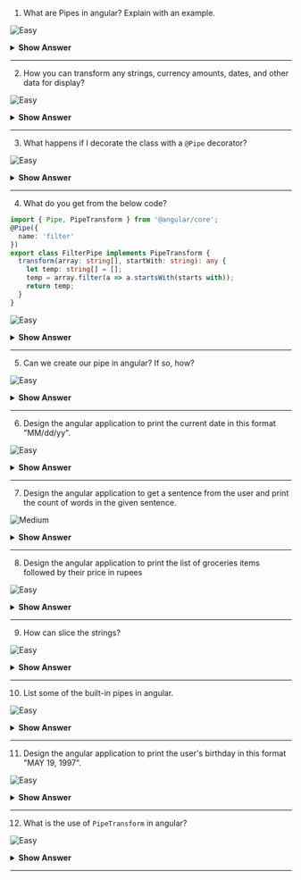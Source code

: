 1. What are Pipes in angular? Explain with an example. 

![Easy](https://github.com/revaturelabs/interviewquestions/blob/dev/ComplexityTags/simple%20(2).svg)

<details>
<summary><b>Show Answer</b></summary>
<blockquote>

Pipes provide a way to transform values in an Angular template. Pipes are used with a Pipe (`|`) character, and take integers, strings, arrays, and dates as input and return a desired formatted output which can be displayed in the browser.
    
For example, a Date object shows the date in this format: `Sat Aug 03 2019 19:48:11 GMT+0530 (India Standard Time)` which is not easy for normal users to understand. It’s better to have the date in this format `Saturday, 03 Aug 2019 07:50 PM`. This can be achieved using pipes.

</blockquote>
</details>
  
---
 
2. How you can transform any strings, currency amounts, dates, and other data for display?

![Easy](https://github.com/revaturelabs/interviewquestions/blob/dev/ComplexityTags/simple%20(2).svg)

<details>
<summary><b>Show Answer</b></summary>
<blockquote>

Using Pipes, we can transform any strings, currency amounts, dates, and other data for display.

</blockquote>
</details>
  
---
 
3. What happens if I decorate the class with a `@Pipe` decorator?

![Easy](https://github.com/revaturelabs/interviewquestions/blob/dev/ComplexityTags/simple%20(2).svg)

<details>
<summary><b>Show Answer</b></summary>
<blockquote>

If we want to create a custom pipe in angular, we need to annotate the class with the `@Pipe` decorator.

The `@Pipe` decorator has a name property, which is used to specify the name of the pipe. 
  
</blockquote>
</details>
  
---
 
4. What do you get from the below code?
```ts
import { Pipe, PipeTransform } from '@angular/core';
@Pipe({
  name: 'filter'
})
export class FilterPipe implements PipeTransform {
  transform(array: string[], startWith: string): any {
    let temp: string[] = [];
    temp = array.filter(a => a.startsWith(starts with));
    return temp;
  }
}
```
![Easy](https://github.com/revaturelabs/interviewquestions/blob/dev/ComplexityTags/simple%20(2).svg)

<details>
<summary><b>Show Answer</b></summary>
<blockquote>
    
- `FilterPipe` is a custom pipe.
- We take an array of strings (`array`) and another string (`startWith`) as input.
- Using the `filter` method, we only filter a string that starts with a value in `starts with` and returns it.
    
</blockquote>
</details>
  
---
 

5. Can we create our pipe in angular? If so, how?

![Easy](https://github.com/revaturelabs/interviewquestions/blob/dev/ComplexityTags/simple%20(2).svg)


<details>
<summary><b>Show Answer</b></summary>
<blockquote>
  
 Yes, we can our own pipe in angular. 
  
**For example:** we create a custom pipe to get the first character in a given string, by running the `ng g pipe firstChar` command in the terminal. The CLI creates 2 files - `first-char.pipe.spec.ts` and `first-char.pipe.ts` under the _src/app_ folder and updates the `app.module.ts` file.

In the `first-char.pipe.ts` file, we write the logic for returning the first character in a given string.
  
```ts
import { Pipe, PipeTransform } from '@angular/core';
@Pipe({   name: 'firstChar' })
export class FirstCharPipe implements PipeTransform {

  transform(value: string): string{
    return value[0];
  }
}  
```
And, we can use any template file. For example,  in the `app.component.ts` file,
  
```ts
{{ "Hello World" | firstChar}}  
```

</blockquote>
</details>
  
---
 
6. Design the angular application to print the current date in this format "MM/dd/yy".

![Easy](https://github.com/revaturelabs/interviewquestions/blob/dev/ComplexityTags/simple%20(2).svg)

<details>
<summary><b>Show Answer</b></summary>
<blockquote>

We can use date pipe to date in this format "MM/dd/yy". Also, we can get the current date using `Date. now()`.

![image](https://user-images.githubusercontent.com/70228962/186723294-69118376-7c4a-48e5-966f-c8cd0ba50954.png)

**NOTE:**  Output will be like  _08/25/22_
    
</blockquote>
</details>
  
---
 
7. Design the angular application to get a sentence from the user and print the count of words in the given sentence.

![Medium](https://github.com/revaturelabs/interviewquestions/blob/dev/ComplexityTags/Medium%20(2).svg)

<details>
<summary><b>Show Answer</b></summary>
<blockquote>

1. Create an angular application by running `ng new myapp` command 
2. Create a custom pipe to count words by running the `ng g pipe wordcount` command
3. In the `wordcount.pipe.ts` file, write the logic for word count
```ts
import { Pipe, PipeTransform } from '@angular/core';
@Pipe({   name: 'wordcount' })
export class WordcountPipe implements PipeTransform {
  transform(value : string): unknown {
    return value.trim().split(' ').length;
  }
}
```
4. In `app.component.html`, get the sentence and use the `wordcount` pipe. Also, we have to import `FormsModule` in the `app.module.ts` and create a `sentence` variable of type `string` like `sentence !: string` in the `app.component.ts`.
    
```ts
<p>Enter a sentence: <input type="text" [(ngModel)]="sentence"> <br/></p>

{{ sentence | wordcount}}
```
5. Output will be
    
![image](https://user-images.githubusercontent.com/70228962/186726853-a751b72f-faf3-4a00-ad1a-5b43176b0ae5.png)

</blockquote>
</details>
  
---
 
8. Design the angular application to print the list of groceries items followed by their price in rupees

![Easy](https://github.com/revaturelabs/interviewquestions/blob/dev/ComplexityTags/simple%20(2).svg)

<details>
<summary><b>Show Answer</b></summary>
<blockquote>

For example, below are the groceries items and its cost.
```ts
    items = [
    { name : "Pasta" ,  cost: 32 },
    { name : "Rice" ,  cost: 50 },
    { name : "Milk" ,  cost: 30 },
    { name : "Egg" ,  cost: 5}
  ]
```
    
 To print the list of groceries items followed by their price in rupees, we just need to use the `ngFor` directive and `currency` pipe
 
```html
 <div *ngFor="let item of items">
    <li> {{item.name}} - {{ item.cost | currency:'INR'}}</li>
</div>
 ```

The output will be like
   
![image](https://user-images.githubusercontent.com/70228962/186734281-ebe35c70-f152-402b-9e36-8b3a48f9ff90.png)


</blockquote>
</details>
  
---
 
9. How can slice the strings?

![Easy](https://github.com/revaturelabs/interviewquestions/blob/dev/ComplexityTags/simple%20(2).svg)

<details>
<summary><b>Show Answer</b></summary>
<blockquote>

 For example,
 ```html
<p>{{ "abcdefghijk" | "slice:3:7" }}  </p>
<!-- output: 'defg' -->
```

We have a slice pipe in angular to slice the strings. Here, a number is given per character to our input string to understand the start and end index. The index starts from 0.
    
```
 0   1   2   3   4   5   6   7   8   9   10 
 |   |   |   |   |   |   |   |   |   |   |    
 a   b   c   d   e   f   g   h   i   j   k
 ```
In our example, we have the following indexes. 
    
start = 3
    
end = 7
    
Slice pipe will return substring starting from index 3 i.e character d and will include all characters before index 7 i.e up to g. The character at the end index will not be included in the output substring.

</blockquote>
</details>
  
---
 
10. List some of the built-in pipes in angular. 

![Easy](https://github.com/revaturelabs/interviewquestions/blob/dev/ComplexityTags/simple%20(2).svg)

<details>
<summary><b>Show Answer</b></summary>
<blockquote>

Some of the built-in pipes are:

- **Date pipe**: Used for formatting dates.
- **Decimal pipe**: Used for formatting numbers
- **Currency pipe**: Used for formatting currencies
- **Lowercase pipe**: Used for converting strings into lowercase.
- **Uppercase pipe**: Used for converting strings into uppercase.
    
**For example:**
```html
<h2>Built-in Pipes</h2>
<li>{{"Pipes"}} </li>
<li>{{"Pipes" | uppercase}}</li>
<li>{{"Pipes" | lowercase}} </li>
<li>{{dob}}</li>
<li>{{dob | date}}</li>
<li>{{dob | date |uppercase }}</li>
<li>{{17.81922 | number }}</li>
<li>{{17.819227546354 | number: '3.4-6' }}</li>
<li>{{17.81922 | number : '2.0-0'}}</li>
<li>{{365778 | currency}}</li>
<li>{{365778 | currency: 'INR'}}</li>
```
    
 Output:
 
![image](https://user-images.githubusercontent.com/70228962/186727762-9ca23c43-6cb0-4026-a00d-c443324950ee.png)  
    
</blockquote>
</details>
  
---

11. Design the angular application to print the user's birthday in this format "MAY 19, 1997".
 
![Easy](https://github.com/revaturelabs/interviewquestions/blob/dev/ComplexityTags/simple%20(2).svg)

<details>
<summary><b>Show Answer</b></summary>
<blockquote>

1. Create an angular application by running `ng new myapp` command 
2. In `app.component.html`, get the user's birthdate. Also, import `FormsModule` in the `app.module.ts` and create a `birthdate` variable of type `number` like `birthday !: number;` in the `app.component.ts`.
 ```html
 <p>Enter your birthday: <input type="date" [(ngModel)]="birthday"> <br/></p>

<p>Date Of birth : {{ birthday | date | uppercase}} </p>
<!-- OUTPUT Date Of birth : MAY 19, 1997 -->  
 ```
   
 Here we're chaining pipes, chaining the `date` pipe and `uppercase` pipe. If, we just have only date pipe `{{ birthday | date }}` the output will be like `Aug 3, 2022`. Since the excepted output has Month is in uppercase, there is a need to transform month to uppercase. so will chain the uppercase pipe after the date pipe. 

</blockquote>
</details>
  
---

12. What is the use of `PipeTransform` in angular?

![Easy](https://github.com/revaturelabs/interviewquestions/blob/dev/ComplexityTags/simple%20(2).svg)

<details>
<summary><b>Show Answer</b></summary>
<blockquote>

`PipeTransform` is an interface that is implemented by pipes to perform a transformation. Angular invokes the `transform` method with the value of a binding as the first argument, and any parameters as the second argument in list form.
    
```ts
interface PipeTransform {
  transform(value: any, ...args: any[]): any
}
```
</blockquote>
</details>
  
---
